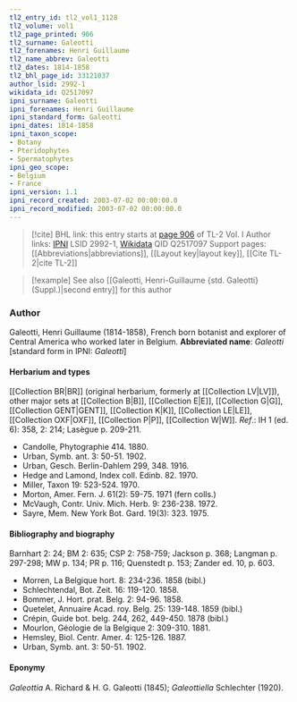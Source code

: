 ```yaml
---
tl2_entry_id: tl2_vol1_1128
tl2_volume: vol1
tl2_page_printed: 906
tl2_surname: Galeotti
tl2_forenames: Henri Guillaume
tl2_name_abbrev: Galeotti
tl2_dates: 1814-1858
tl2_bhl_page_id: 33121037
author_lsid: 2992-1
wikidata_id: Q2517097
ipni_surname: Galeotti
ipni_forenames: Henri Guillaume
ipni_standard_form: Galeotti
ipni_dates: 1814-1858
ipni_taxon_scope: 
- Botany
- Pteridophytes
- Spermatophytes
ipni_geo_scope: 
- Belgium
- France
ipni_version: 1.1
ipni_record_created: 2003-07-02 00:00:00.0
ipni_record_modified: 2003-07-02 00:00:00.0
---
```


> [!cite] BHL link: this entry starts at [page 906](https://www.biodiversitylibrary.org/page/33121037) of TL-2 Vol. I
> Author links: [IPNI](https://www.ipni.org/a/2992-1) LSID 2992-1, [Wikidata](https://www.wikidata.org/wiki/Q2517097) QID Q2517097
> Support pages: [[Abbreviations|abbreviations]], [[Layout key|layout key]], [[Cite TL-2|cite TL-2]]

> [!example] See also [[Galeotti, Henri-Guillaume {std. Galeotti} (Suppl.)|second entry]] for this author

### Author

Galeotti, Henri Guillaume (1814-1858), French born botanist and explorer of Central America who worked later in Belgium. 
**Abbreviated name**: *Galeotti* \[standard form in IPNI: *Galeotti*\]

#### Herbarium and types

[[Collection BR|BR]] (original herbarium, formerly at [[Collection LV|LV]]), other major sets at [[Collection B|B]], [[Collection E|E]], [[Collection G|G]], [[Collection GENT|GENT]], [[Collection K|K]], [[Collection LE|LE]], [[Collection OXF|OXF]], [[Collection P|P]], [[Collection W|W]].
*Ref*.: IH 1 (ed. 6): 358, 2: 214; Lasègue p. 209-211.
- Candolle, Phytographie 414. 1880.
- Urban, Symb. ant. 3: 50-51. 1902.
- Urban, Gesch. Berlin-Dahlem 299, 348. 1916.
- Hedge and Lamond, Index coll. Edinb. 82. 1970.
- Miller, Taxon 19: 523-524. 1970.
- Morton, Amer. Fern. J. 61(2): 59-75. 1971 (fern colls.)
- McVaugh, Contr. Univ. Mich. Herb. 9: 236-238. 1972.
- Sayre, Mem. New York Bot. Gard. 19(3): 323. 1975.

#### Bibliography and biography

Barnhart 2: 24; BM 2: 635; CSP 2: 758-759; Jackson p. 368; Langman p. 297-298; MW p. 134; PR p. 116; Quenstedt p. 153; Zander ed. 10, p. 603.
- Morren, La Belgique hort. 8: 234-236. 1858 (bibl.)
- Schlechtendal, Bot. Zeit. 16: 119-120. 1858.
- Bommer, J. Hort. prat. Belg. 2: 94-96. 1858.
- Quetelet, Annuaire Acad. roy. Belg. 25: 139-148. 1859 (bibl.)
- Crépin, Guide bot. belg. 244, 262, 449-450. 1878 (bibl.)
- Mourlon, Géologie de la Belgique 2: 309-310. 1881.
- Hemsley, Biol. Centr. Amer. 4: 125-126. 1887.
- Urban, Symb. ant. 3: 50-51. 1902.

#### Eponymy

*Galeottia* A. Richard & H. G. Galeotti (1845); *Galeottiella* Schlechter (1920).

